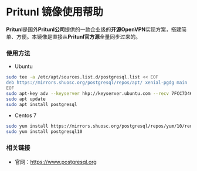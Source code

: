 # Pritunl 镜像使用帮助

**Pritunl**是国外**Pritunl公司**提供的一款企业级的**开源OpenVPN**实现方案，搭建简单、方便。本镜像是直接从**Pritunl官方源**全量同步过来的。

### 使用方法

- Ubuntu

```bash
sudo tee -a /etc/apt/sources.list.d/postgresql.list << EOF
deb https://mirrors.shuosc.org/postgresql/repos/apt/ xenial-pgdg main
EOF
sudo apt-key adv --keyserver hkp://keyserver.ubuntu.com --recv 7FCC7D46ACCC4CF8
sudo apt update
sudo apt install postgresql
```
- Centos 7
```bash
sudo yum install https://mirrors.shuosc.org/postgresql/repos/yum/10/redhat/rhel-7-x86_64/pgdg-centos10-10-1.noarch.rpm
sudo yum install postgresql10
```


### 相关链接

- 官网：https://www.postgresql.org